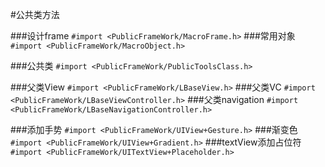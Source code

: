 #公共类方法

###设计frame
```#import <PublicFrameWork/MacroFrame.h>```
###常用对象
```#import <PublicFrameWork/MacroObject.h>```

###公共类
```#import <PublicFrameWork/PublicToolsClass.h>```



###父类View
```#import <PublicFrameWork/LBaseView.h>```
###父类VC
```#import <PublicFrameWork/LBaseViewController.h>```
###父类navigation
```#import <PublicFrameWork/LBaseNavigationController.h>```


###添加手势
```#import <PublicFrameWork/UIView+Gesture.h>```
###渐变色
```#import <PublicFrameWork/UIView+Gradient.h>```
###textView添加占位符
```#import <PublicFrameWork/UITextView+Placeholder.h>```
